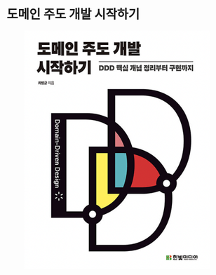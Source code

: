# 도메인 주도 개발 시작하기

<figure><img src="../../.gitbook/assets/image (2).png" alt=""><figcaption></figcaption></figure>
